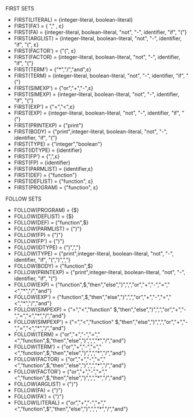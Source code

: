 FIRST SETS



* FIRST(LITERAL) = {integer-literal, boolean-literal}
* FIRST(FA') = { "," , ε}
* FIRST(FA) = {integer-literal, boolean-literal, "not", "-", identifier, "if", "("}
* FIRST(ARGLIST) = {integer-literal, boolean-literal, "not", "-", identifier, "if", "(", ε}
* FIRST(FACTOR') = {"(", ε}
* FIRST(FACTOR) = {integer-literal, boolean-literal, "not", "-", identifier, "if", "("}
* FIRST(TERM') = {"\*","/","and",ε}
* FIRST(TERM) = {integer-literal, boolean-literal, "not", "-", identifier, "if", "("}
* FIRST(SIMEXP') = {"or","+","-",ε}
* FIRST(SIMEXP) = {integer-literal, boolean-literal, "not", "-", identifier, "if", "("}
* FIRST(EXP') = {"=","<",ε}
* FIRST(EXP) = {integer-literal, boolean-literal, "not", "-", identifier, "if", "("}
* FIRST(PRINTEXP) = {"print"}
* FIRST(BODY) = {"print",integer-literal, boolean-literal, "not", "-", identifier, "if", "("}
* FIRST(TYPE) = {"integer","boolean"}
* FIRST(IDTYPE) = {identifier}
* FIRST(FP') = {",",ε}
* FIRST(FP) = {identifier}
* FIRST(PARMLIST) = {identifier,ε}
* FIRST(DEF) = {"function"}
* FIRST(DEFLIST) = {"function", ε}
* FIRST(PROGRAM) = {"function", ε}



FOLLOW SETS

* FOLLOW(PROGRAM) = {$}
* FOLLOW(DEFLIST) = {$}
* FOLLOW(DEF) = {"function",$}
* FOLLOW(PARMLIST) = {")"}
* FOLLOW(FP) = {")"}
* FOLLOW(FP') = {")"}
* FOLLOW(IDTYPE) = {")",","}
* FOLLOW(TYPE) = {"print",integer-literal, boolean-literal, "not", "-", identifier, "if", "(",")",","}
* FOLLOW(BODY) = {"function",$}
* FOLLOW(PRINTEXP) = {"print",integer-literal, boolean-literal, "not", "-", identifier, "if", "("} 
* FOLLOW(EXP) = {"function",$,"then","else",")",",","or","+","-","=","<","\*","/","and"}
* FOLLOW(EXP') = {"function",$,"then","else",")",",","or","+","-","=","<","\*","/","and"}
* FOLLOW(SIMPEXP) = {"=","<","function" $,"then","else",")",",","or","+","-","=","<","\*","/","and"}
* FOLLOW(SIMPEXP') = {"=","<","function" $,"then","else",")",",","or","+","-","=","<","\*","/","and"}
* FOLLOW(TERM) = {"or","+","-","=","<","function",$,"then","else",")",",","\*","/","and"}
* FOLLOW(TERM') = {"or","+","-","=","<","function",$,"then","else",")",",","\*","/","and"}
* FOLLOW(FACTOR) = {"or","+","-","=","<","function",$,"then","else",")",",","\*","/","and"}
* FOLLOW(FACTOR') = {"or","+","-","=","<","function",$,"then","else",")",",","\*","/","and"}
* FOLLOW(ARGLIST) = {")"}
* FOLLOW(FA) = {")"}
* FOLLOW(FA') = {")"}
* FOLLOW(LITERAL) = {"or","+","-","=","<","function",$","then","else",")",",","\*","/","and"}



